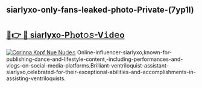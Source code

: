 ## siarlyxo-only-fans​-leaked-photo​-Private-(7yp1l)


# <h2><a href="https://mediaupload.pro?title=siarlyxo&ref=git">🔗👉 🔴 siarlyxo-P𝚑ot𝚘𝚜-V𝚒d𝚎o</a></h2>

[![Corinna Kopf Nue Nu𝚍e𝚜](https://i.imgur.com/0qMVB7G.gif)](https://mediaupload.pro?title=siarlyxo&ref=git)
Online-influencer-siarlyxo,known-for-publishing-dance-and-lifestyle-content,-including-performances-and-vlogs-on-social-media-platforms.Brilliant-ventriloquist-assistant-siarlyxo,celebrated-for-their-exceptional-abilities-and-accomplishments-in-assisting-ventriloquists.  
